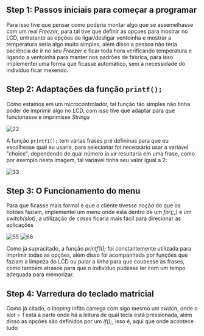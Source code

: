 ## Step 1: Passos iniciais para começar a programar

Para isso tive que pensar como poderia montar algo que se assemelhasse com um real _Freezer_, para tal tive que definir as opçoes para mostrar no LCD, entratanto as opções de ligar/desligar ventoinha e mostrar a temperatura seria algo muito simples, além disso a pessoa não teria paciência de ir no seu _Freezer_ e ficar toda hora verificando temperatura e ligando a ventoinha para manter nos padrões de fábrica, para isso implementei uma forma que ficasse automático, sem a necessidade do indivíduo ficar mexendo.

## Step 2: Adaptações da função `printf();`

Como estamos em um microcontrolador, tal função tão simples não tinha poder de imprimir algo no LCD, com isso tive que adaptar para que funcionasse e imprimisse _Strings_

![22](https://user-images.githubusercontent.com/75506742/101366799-286cf580-3884-11eb-9cb2-cb774c29d94c.png)

A função `printf1();` tem várias frases pré defininas para que eu escolhesse qual eu usaria, para selecionar foi necessário usar a variável "choice", dependendo de qual número ia vir resultaria em uma frase, como por exemplo nesta imagem, tal variável tinha seu valor igual a 2:

![33](https://user-images.githubusercontent.com/75506742/101366822-2e62d680-3884-11eb-9e1f-f64b0fc985a7.png)


## Step 3: O Funcionamento do menu

Para que ficasse mais formal e que o cliente tivesse noção do que os botões faziam, implementei um menu onde está dentro de um _for(;;)_ e um _switch(slot)_, a utilização de _cases_ ficaria mais fácil para direcionar as aplicações

![55](https://user-images.githubusercontent.com/75506742/101369249-d6799f00-3886-11eb-88eb-4f868e16f6c8.png)
![66](https://user-images.githubusercontent.com/75506742/101369246-d5e10880-3886-11eb-8525-de6bf085a0fe.png)

Como já supracitado, a função _printf1();_ foi constantemente utilizada para imprimir todas as opções, além disso foi acompanhada por funções que faziam a limpeza do LCD ou pular a linha para que coubesse as frases, como também atrasos para que o indivíduo pudesse ler com um tempo adequada para memorizar.

## Step 4: Varredura do teclado matricial

Como já citado, o _looping_ infito carrega com sigo mesmo um _switch_, onde o _slot = 1_ está a parte onde há a leitura de qual tecla está pressionada, além disso as opções são definidos por um _if();_, isso é, aqui que onde acontece tudo
